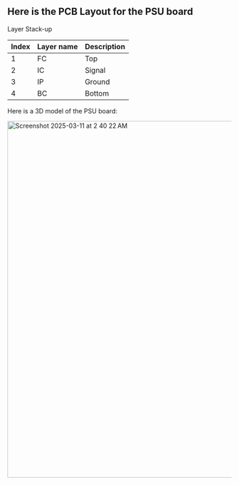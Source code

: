 ## Here is the PCB Layout for the PSU board

Layer Stack-up

| Index | Layer name | Description  |
| ----- | ---------- | ------------ |
| 1     | FC         | Top          |
| 2     | IC         | Signal       |
| 3     | IP         | Ground       |
| 4     | BC         | Bottom       |


Here is a 3D model of the PSU board:

<img width="800" alt="Screenshot 2025-03-11 at 2 40 22 AM" src="https://github.com/user-attachments/assets/188dee61-abcd-4622-acbd-23efc138b9de" />

